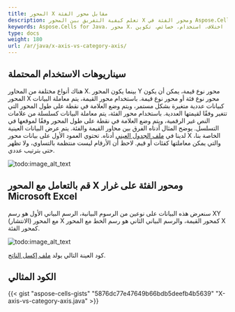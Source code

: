 ```yaml
---
title: المحور X مقابل محور الفئة
description: تعلم كيفية التفريق بين المحور X ومحور الفئة في Aspose.Cells for Java. سيساعدك دليلنا على فهم الاختلافات في استخدامهم وخصائصهم، وكيفية تكوينها وفقًا لاحتياجاتك.
keywords: Aspose.Cells for Java، محور X، محور الفئة، اختلاف، استخدام، خصائص، تكوين.
type: docs
weight: 180
url: /ar/java/x-axis-vs-category-axis/
---
```


## **سيناريوهات الاستخدام المحتملة**
هناك أنواع مختلفة من المحاور X. بينما يكون المحور Y محور نوع قيمة، يمكن أن يكون المحور X محور نوع فئة أو محور نوع قيمة. باستخدام محور القيمة، يتم معاملة البيانات كبيانات عددية متغيرة بشكل مستمر، ويتم وضع العلامة في نقطة على طول المحور التي تتغير وفقًا لقيمتها العددية. باستخدام محور الفئة، يتم معاملة البيانات كسلسلة من علامات النص غير الرقمية، ويتم وضع العلامة في نقطة على طول المحور وفقًا لموقعها في التسلسل. يوضح المثال أدناه الفرق بين محاور القيمة والفئة.
يتم عرض البيانات العينية لدينا في [ملف الجدول العيني](sample.png) أدناه. تحتوي العمود الأول على بيانات محور X الخاصة بنا، والتي يمكن معاملتها كفئات أو قيم. لاحظ أن الأرقام ليست منتظمة بالتساوي، ولا تظهر حتى بترتيب عددي.

![todo:image_alt_text](sample.png)
## **قم بالتعامل مع المحور X ومحور الفئة على غرار Microsoft Excel**
سنعرض هذه البيانات على نوعين من الرسوم البيانية، الرسم البياني الأول هو رسم XY (الانتشار) مع المحور X كمحور القيمة، والرسم البياني الثاني هو رسم الخط مع المحور X كمحور الفئة.

![todo:image_alt_text](compare.png)

كود العينة التالي يولد [ملف إكسل الناتج](XAxis.xlsx).

## **الكود المثالي**
{{< gist "aspose-cells-gists" "5876dc77e47649b66bdb5deefb4b5639" "X-axis-vs-category-axis.java" >}}

